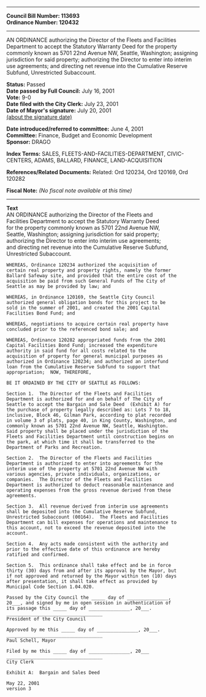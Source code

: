 * * * * *  
  
**Council Bill Number: [](#h0)[](#h2)113693**   
**Ordinance Number: 120432**  
  
* * * * *  
  
AN ORDINANCE authorizing the Director of the Fleets and Facilities Department to accept the Statutory Warranty Deed for the property commonly known as 5701 22nd Avenue NW, Seattle, Washington; assigning jurisdiction for said property; authorizing the Director to enter into interim use agreements; and directing net revenue into the Cumulative Reserve Subfund, Unrestricted Subaccount.  
  
**Status:** Passed   
**Date passed by Full Council:** July 16, 2001   
**Vote:** 9-0   
**Date filed with the City Clerk:** July 23, 2001   
**Date of Mayor's signature:** July 20, 2001   
[(about the signature date)](/~public/approvaldate.htm)   
  
  
**Date introduced/referred to committee:** June 4, 2001   
**Committee:** Finance, Budget and Economic Development   
**Sponsor:** DRAGO   
  
**Index Terms:** SALES, FLEETS-AND-FACILITIES-DEPARTMENT, CIVIC-CENTERS, ADAMS, BALLARD, FINANCE, LAND-ACQUISITION  
  
**References/Related Documents:** Related: Ord 120234, Ord 120169, Ord 120282  
  
**Fiscal Note:** *(No fiscal note available at this time)*  
  
* * * * *  
  
**Text**  
    AN ORDINANCE authorizing the Director of the Fleets and  
    Facilities Department to accept the Statutory Warranty Deed  
    for the property commonly known as 5701 22nd Avenue NW,  
    Seattle, Washington; assigning jurisdiction for said property;  
    authorizing the Director to enter into interim use agreements;  
    and directing net revenue into the Cumulative Reserve Subfund,  
    Unrestricted Subaccount.  
  
    WHEREAS, Ordinance 120234 authorized the acquisition of  
    certain real property and property rights, namely the former  
    Ballard Safeway site, and provided that the entire cost of the  
    acquisition be paid from such General Funds of The City of  
    Seattle as may be provided by law; and  
  
    WHEREAS, in Ordinance 120169, the Seattle City Council  
    authorized general obligation bonds for this project to be  
    sold in the summer of 2001, and created the 2001 Capital  
    Facilities Bond Fund; and  
  
    WHEREAS, negotiations to acquire certain real property have  
    concluded prior to the referenced bond sale; and  
  
    WHEREAS, Ordinance 120282 appropriated funds from the 2001  
    Capital Facilities Bond Fund; increased the expenditure  
    authority in said fund for all costs related to the  
    acquisition of property for general municipal purposes as  
    authorized in Ordinance 120234; and authorized an interfund  
    loan from the Cumulative Reserve Subfund to support that  
    appropriation;  NOW, THEREFORE,  
  
    BE IT ORDAINED BY THE CITY OF SEATTLE AS FOLLOWS:  
  
    Section 1.  The Director of the Fleets and Facilities  
    Department is authorized for and on behalf of The City of  
    Seattle to accept the Bargain and Sale Deed  (Exhibit A) for  
    the purchase of property legally described as: Lots 7 to 18,  
    inclusive, Block 46, Gilman Park, according to plat recorded  
    in volume 3 of plats, page 40, in King County, Washington, and  
    commonly known as 5701 22nd Avenue NW, Seattle, Washington.  
    Said property shall be placed under the jurisdiction of the  
    Fleets and Facilities Department until construction begins on  
    the park, at which time it shall be transferred to the  
    Department of Parks and Recreation.  
  
    Section 2.  The Director of the Fleets and Facilities  
    Department is authorized to enter into agreements for the  
    interim use of the property at 5701 22nd Avenue NW with  
    various agencies, private individuals, organizations, or  
    companies.  The Director of the Fleets and Facilities  
    Department is authorized to deduct reasonable maintenance and  
    operating expenses from the gross revenue derived from these  
    agreements.  
  
    Section 3.  All revenue derived from interim use agreements  
    shall be deposited into the Cumulative Reserve Subfund,  
    Unrestricted Subaccount (00164).  The Fleets and Facilities  
    Department can bill expenses for operations and maintenance to  
    this account, not to exceed the revenue deposited into the  
    account.  
  
    Section 4.  Any acts made consistent with the authority and  
    prior to the effective date of this ordinance are hereby  
    ratified and confirmed.  
  
    Section 5.  This ordinance shall take effect and be in force  
    thirty (30) days from and after its approval by the Mayor, but  
    if not approved and returned by the Mayor within ten (10) days  
    after presentation, it shall take effect as provided by  
    Municipal Code Section 1.04.020.  
  
    Passed by the City Council the _____ day of _______________,  
    20___, and signed by me in open session in authentication of  
    its passage this _____ day of _______________, 20___.  
    ___________________________________  
    President of the City Council  
  
    Approved by me this _____ day of _______________, 20___.  
    ___________________________________  
    Paul Schell, Mayor  
  
    Filed by me this _____ day of _______________, 20___  
    ___________________________________  
    City Clerk  
  
    Exhibit A:  Bargain and Sales Deed  
  
    May 22, 2001  
    version 3  

